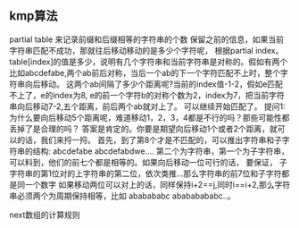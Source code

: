 ## kmp算法

partial table 来记录前缀和后缀相等的字符串的个数
保留之前的信息，如果当前字符串匹配不成功，那就往后移动移动的是多少个字符呢，
根据partial index。table[index]的值是多少，说明有几个字符串和当前字符串是对称的。假如有两个
比如abcdefabe,两个ab前后对称，当后一个ab的下一个字符匹配不上时，整个字符串向后移动。
这两个ab间隔了多少个距离呢?当前的index值-1-2，假如e匹配不上了，e的index为8,
e的前一个字符b的对称个数为2，index为7，把当前字符串向后移动7-2,五个距离，前后两个ab就对上了。
可以继续开始匹配了。
提问1: 为什么要向后移动5个距离呢，难道移动1，2，3，4都是不行的吗？那些可能性都丢掉了是合理的吗？
答案是肯定的。你要是期望向后移动1个或者2个距离，就可以的话，我们来捋一捋。
首先，到了第8个才是不匹配的，可以推出字符串和子字符串的结构:
abcdefabe
abcdefabdwe....
第二个为字符串，第一个为子字符串，可以料到，他们的前七个都是相等的。如果向后移动一位可行的话，
要保证， 子字符串的第1位对的上字符串的第二位，依次类推...那么字符串的前7位和子字符都是同一个数字
如果移动两位可以对上的话，同样保持i+2==j,同时i==i+2,那么字符串必须两个为周期保持相等，比如
ababababc
abababababc..。

next数组的计算规则

